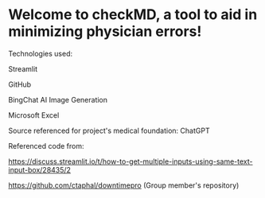 # Welcome to checkMD, a tool to aid in minimizing physician errors!

Technologies used:  

Streamlit  

GitHub  

BingChat AI Image Generation  

Microsoft Excel  



Source referenced for project's medical foundation: ChatGPT  


Referenced code from:  

https://discuss.streamlit.io/t/how-to-get-multiple-inputs-using-same-text-input-box/28435/2  

https://github.com/ctaphal/downtimepro (Group member's repository)

